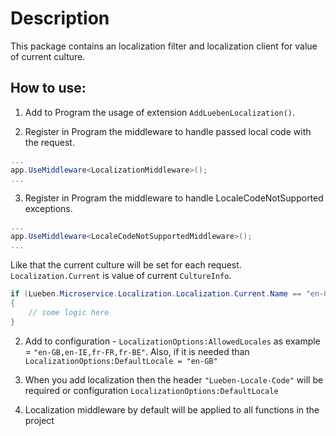 ﻿# Description

This package contains an localization filter and localization client for value of current culture.

## How to use:

1. Add to Program the usage of extension `AddLuebenLocalization()`.

2. Register in Program the middleware to handle passed local code with the request. 

```csharp
...
app.UseMiddleware<LocalizationMiddleware>();
...
```

3. Register in Program the middleware to handle LocaleCodeNotSupported exceptions. 

```csharp
...
app.UseMiddleware<LocaleCodeNotSupportedMiddleware>();
...
```

   Like that the current culture will be set for each request.
   `Localization.Current` is value of current `CultureInfo`.

```csharp
if (Lueben.Microservice.Localization.Localization.Current.Name == "en-GB")
{
    // some logic here
}
```

2. Add to configuration - `LocalizationOptions:AllowedLocales` as example = `"en-GB,en-IE,fr-FR,fr-BE"`.
   Also, if it is needed than `LocalizationOptions:DefaultLocale = "en-GB"`

3. When you add localization then the header `"Lueben-Locale-Code"` will be required or configuration `LocalizationOptions:DefaultLocale`

4. Localization middleware by default will be applied to all functions in the project
